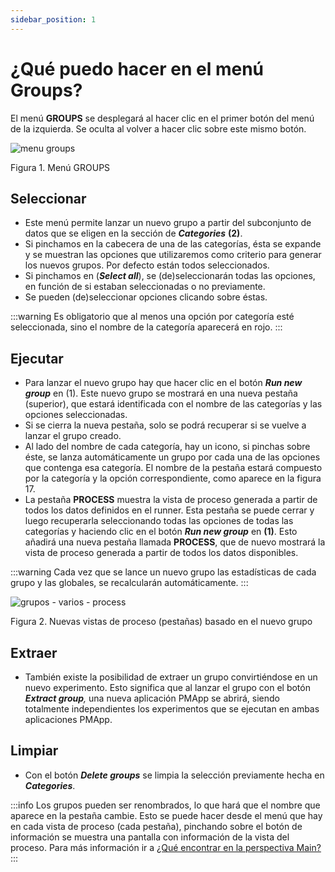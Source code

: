 ```yaml
---
sidebar_position: 1
---
```


# ¿Qué puedo hacer en el menú Groups?

El menú **GROUPS** se desplegará al hacer clic en el primer botón del menú de la izquierda. Se oculta al volver a hacer clic sobre este mismo botón.

![menu groups](/img/menu-groups.png "menu groups")

Figura 1. Menú GROUPS

## Seleccionar

*   Este menú permite lanzar un nuevo grupo a partir del subconjunto de datos que se eligen en la sección de **_Categories_** **(2)**.
*   Si pinchamos en la cabecera de una de las categorías, ésta se expande y se muestran las opciones que utilizaremos como criterio para generar los nuevos grupos. Por defecto están todos seleccionados. 
*   Si pinchamos en (**_Select all_**), se (de)seleccionarán todas las opciones, en función de si estaban seleccionadas o no previamente.
*   Se pueden (de)seleccionar opciones clicando sobre éstas.

:::warning
Es obligatorio que al menos una opción por categoría esté seleccionada, sino el nombre de la categoría aparecerá en rojo.
:::

## Ejecutar

*   Para lanzar el nuevo grupo hay que hacer clic en el botón _**Run new group**_ en (1). Este nuevo grupo se mostrará en una nueva pestaña (superior), que estará identificada con el nombre de las categorías y las opciones seleccionadas. 
*   Si se cierra la nueva pestaña, solo se podrá recuperar si se vuelve a lanzar el grupo creado.
*   Al lado del nombre de cada categoría, hay un icono, si pinchas sobre éste, se lanza automáticamente un grupo por cada una de las opciones que contenga esa categoría. El nombre de la pestaña estará compuesto por la categoría y la opción correspondiente, como aparece en la figura 17.
*   La pestaña **PROCESS** muestra la vista de proceso generada a partir de todos los datos definidos en el runner. Esta pestaña se puede cerrar y luego recuperarla seleccionando todas las opciones de todas las categorías y haciendo clic en el botón **_Run new group_** en **(1)**. Esto añadirá una nueva pestaña llamada **PROCESS**, que de nuevo mostrará la vista de proceso generada a partir de todos los datos disponibles.

:::warning
Cada vez que se lance un nuevo grupo las estadísticas de cada grupo y las globales, se recalcularán automáticamente.
:::

![grupos - varios - process](/img/grupos-varios-process.png "grupos – varios – process")

Figura 2. Nuevas vistas de proceso (pestañas) basado en el nuevo grupo

## Extraer

*   También existe la posibilidad de extraer un grupo convirtiéndose en un nuevo experimento. Esto significa que al lanzar el grupo con el botón _**Extract group**,_ una nueva aplicación PMApp se abrirá, siendo totalmente independientes los experimentos que se ejecutan en ambas aplicaciones PMApp.

## Limpiar

*   Con el botón **_Delete groups_** se limpia la selección previamente hecha en **_Categories_**.

:::info
Los grupos pueden ser renombrados, lo que hará que el nombre que aparece en la pestaña cambie. Esto se puede hacer desde el menú que hay en cada vista de proceso (cada pestaña), pinchando sobre el botón de información se muestra una pantalla con información de la vista del proceso. Para más información ir a [¿Qué encontrar en la perspectiva Main?](../perspectiva-main)
:::
